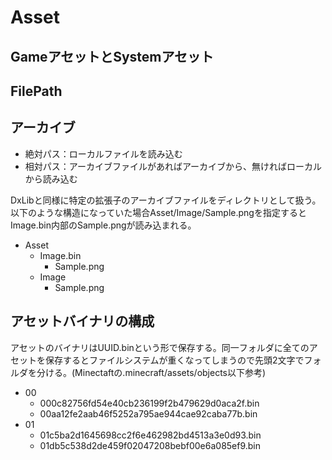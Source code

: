 Asset
================

## GameアセットとSystemアセット

## FilePath

## アーカイブ
* 絶対パス：ローカルファイルを読み込む
* 相対パス：アーカイブファイルがあればアーカイブから、無ければローカルから読み込む

DxLibと同様に特定の拡張子のアーカイブファイルをディレクトリとして扱う。以下のような構造になっていた場合Asset/Image/Sample.pngを指定するとImage.bin内部のSample.pngが読み込まれる。

* Asset
	* Image.bin
		* Sample.png
	* Image
		* Sample.png

## アセットバイナリの構成
アセットのバイナリはUUID.binという形で保存する。同一フォルダに全てのアセットを保存するとファイルシステムが重くなってしまうので先頭2文字でフォルダを分ける。(Minectaftの.minecraft/assets/objects以下参考)
* 00
	* 000c82756fd54e40cb236199f2b479629d0aca2f.bin
	* 00aa12fe2aab46f5252a795ae944cae92caba77b.bin
* 01
	* 01c5ba2d1645698cc2f6e462982bd4513a3e0d93.bin
	* 01db5c538d2de459f02047208bebf00e6a085ef9.bin